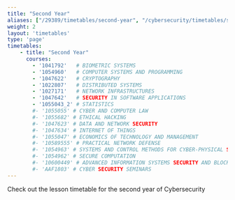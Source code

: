 ```yaml
---
title: "Second Year"
aliases: ["/29389/timetables/second-year", "/cybersecurity/timetables/second-year", "/29389/courses/timetables/second-year"]
weight: 2
layout: 'timetables'
type: 'page'
timetables:
    - title: "Second Year"
      courses:
        - '1041792'   # BIOMETRIC SYSTEMS
        - '1054960'   # COMPUTER SYSTEMS AND PROGRAMMING
        - '1047622'   # CRYPTOGRAPHY
        - '1022807'   # DISTRIBUTED SYSTEMS
        - '1027171'   # NETWORK INFRASTRUCTURES
        - '1047642'   # SECURITY IN SOFTWARE APPLICATIONS
        - '1055043_2' # STATISTICS
        #- '1055055' # CYBER AND COMPUTER LAW
        #- '1055682' # ETHICAL HACKING
        #- '1047623' # DATA AND NETWORK SECURITY
        #- '1047634' # INTERNET OF THINGS
        #- '1055047' # ECONOMICS OF TECHNOLOGY AND MANAGEMENT
        #- '10589555' # PRACTICAL NETWORK DEFENSE
        #- '1054963' # SYSTEMS AND CONTROL METHODS FOR CYBER-PHYSICAL SECURITY
        #- '1054962' # SECURE COMPUTATION
        #- '10600449' # ADVANCED INFORMATION SYSTEMS SECURITY AND BLOCKCHAIN
        #- 'AAF1803' # CYBER SECURITY SEMINARS
---
```


Check out the lesson timetable for the second year of Cybersecurity
